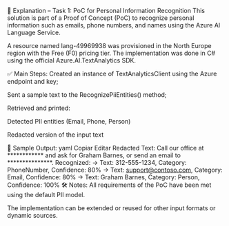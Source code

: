 📄 Explanation – Task 1: PoC for Personal Information Recognition
This solution is part of a Proof of Concept (PoC) to recognize personal information such as emails, phone numbers, and names using the Azure AI Language Service.

A resource named lang-49969938 was provisioned in the North Europe region with the Free (F0) pricing tier.
The implementation was done in C# using the official Azure.AI.TextAnalytics SDK.

✅ Main Steps:
Created an instance of TextAnalyticsClient using the Azure endpoint and key;

Sent a sample text to the RecognizePiiEntities() method;

Retrieved and printed:

Detected PII entities (Email, Phone, Person)

Redacted version of the input text

🧪 Sample Output:
yaml
Copiar
Editar
Redacted Text: Call our office at ************ and ask for Graham Barnes, or send an email to ***************.
Recognized:
→ Text: 312-555-1234, Category: PhoneNumber, Confidence: 80%
→ Text: support@contoso.com, Category: Email, Confidence: 80%
→ Text: Graham Barnes, Category: Person, Confidence: 100%
🛠️ Notes:
All requirements of the PoC have been met using the default PII model.

The implementation can be extended or reused for other input formats or dynamic sources.

